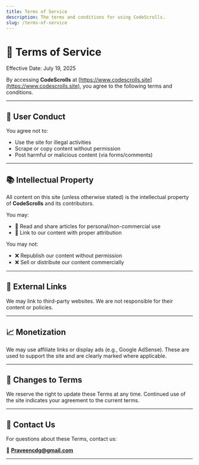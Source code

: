 ```yaml
---
title: Terms of Service
description: The terms and conditions for using CodeScrolls.
slug: /terms-of-service
---
```


# 📜 Terms of Service

Effective Date: July 19, 2025

By accessing **CodeScrolls** at [https://www.codescrolls.site](https://www.codescrolls.site), you agree to the following terms and conditions.

---

## 👤 User Conduct

You agree not to:

- Use the site for illegal activities
- Scrape or copy content without permission
- Post harmful or malicious content (via forms/comments)

---

## 📚 Intellectual Property

All content on this site (unless otherwise stated) is the intellectual property of **CodeScrolls** and its contributors.

You may:

- 📖 Read and share articles for personal/non-commercial use
- 🔗 Link to our content with proper attribution

You may not:

- ❌ Republish our content without permission
- ❌ Sell or distribute our content commercially

---

## 🧰 External Links

We may link to third-party websites. We are not responsible for their content or policies.

---

## 📈 Monetization

We may use affiliate links or display ads (e.g., Google AdSense). These are used to support the site and are clearly marked where applicable.

---

## 📅 Changes to Terms

We reserve the right to update these Terms at any time. Continued use of the site indicates your agreement to the current terms.

---

## 📩 Contact Us

For questions about these Terms, contact us:

📧 **Praveencdg@gmail.com**

---
